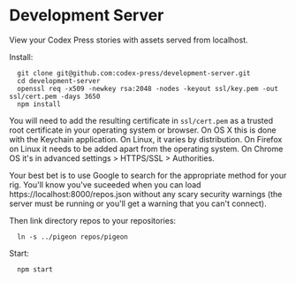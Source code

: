 # Development Server

View your Codex Press stories with assets served from localhost.

Install:
```
  git clone git@github.com:codex-press/development-server.git
  cd development-server
  openssl req -x509 -newkey rsa:2048 -nodes -keyout ssl/key.pem -out ssl/cert.pem -days 3650
  npm install
```

You will need to add the resulting certificate in `ssl/cert.pem` as a trusted root certificate in your operating system or browser. On OS X this is done with the Keychain application. On Linux, it varies by distribution. On Firefox on Linux it needs to be added apart from the operating system. On Chrome OS it's in advanced settings > HTTPS/SSL > Authorities.

Your best bet is to use Google to search for the appropriate method for your rig. You'll know you've suceeded when you can load https://localhost:8000/repos.json without any scary security warnings (the server must be running or you'll get a warning that you can't connect).

Then link directory repos to your repositories:
```
  ln -s ../pigeon repos/pigeon
```

Start:

```
  npm start
```

